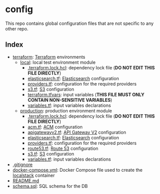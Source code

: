 # config

This repo contains global configuration files that are not specific to any other repo.

## Index

- [terraform](terraform): [Terraform][terraform] environments
  - [local](terraform/local): local test environment module
    - [.terraform.lock.hcl](terraform/local/.terraform.lock.hcl): dependency lock file (**DO NOT EDIT THIS FILE DIRECTLY**)
    - [elasticsearch.tf](terraform/local/elasticsearch.tf): [Elasticsearch][elasticsearch] configuration
    - [providers.tf](terraform/local/providers.tf): configuration for the required providers
    - [s3.tf](terraform/local/s3.tf): [S3][s3] configuration
    - [terraform.tfvars](terraform/local/terraform.tfvars): input variables (**THIS FILE MUST ONLY CONTAIN NON-SENSITIVE VARIABLES**)
    - [variables.tf](terraform/local/variables.tf): input variables declarations
  - [production](terraform/production): production environment module
    - [.terraform.lock.hcl](terraform/production/.terraform.lock.hcl): dependency lock file (**DO NOT EDIT THIS FILE DIRECTLY**)
    - [acm.tf](terraform/production/acm.tf): [ACM][acm] configuration
    - [apigatewayv2.tf](terraform/production/apigatewayv2.tf): [API Gateway V2][apigatewayv2] configuration
    - [elasticsearch.tf](terraform/production/elasticsearch.tf): [Elasticsearch][elasticsearch] configuration
    - [providers.tf](terraform/production/providers.tf): configuration for the required providers
    - [route53.tf](terraform/production/route53.tf): [Route 53][route53] configuration
    - [s3.tf](terraform/production/s3.tf): [S3][s3] configuration
    - [variables.tf](terraform/production/variables.tf): input variables declarations
- [.gitignore](.gitignore)
- [docker-compose.yml](docker-compose.yml): Docker Compose file used to create the [localstack][localstack] container
- [README.md](README.md)
- [schema.sql](schema.sql): SQL schema for the DB

[acm]: https://aws.amazon.com/acm
[apigatewayv2]: https://aws.amazon.com/apigateway
[elasticsearch]: https://aws.amazon.com/elasticsearch-service
[route53]: https://aws.amazon.com/route53
[s3]: https://aws.amazon.com/s3

[localstack]: https://github.com/localstack/localstack
[terraform]: https://www.terraform.io
